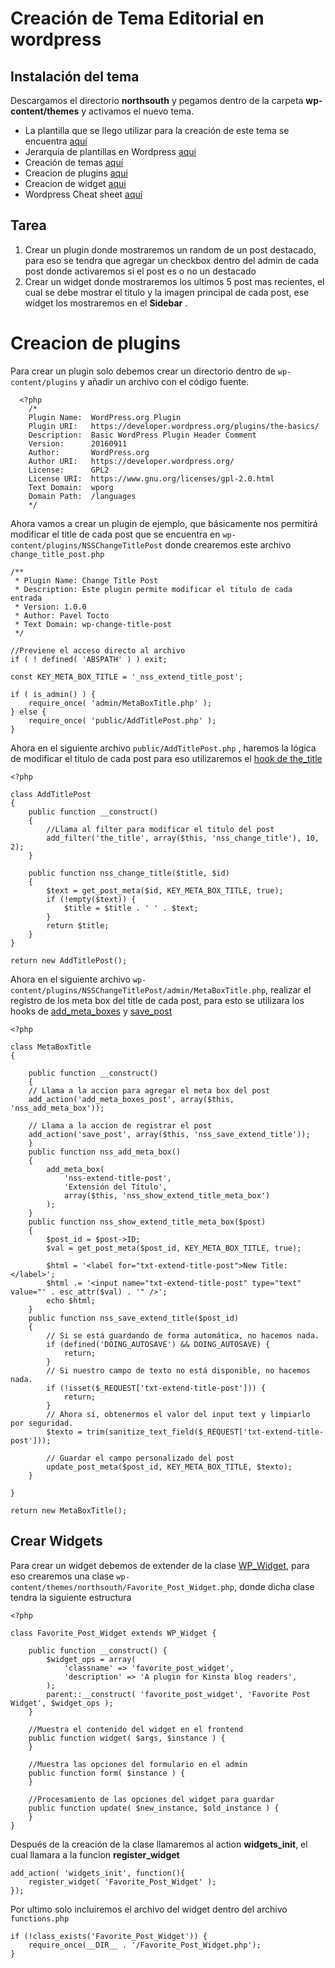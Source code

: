 # Creación de Tema Editorial en wordpress 

## Instalación del tema
Descargamos el directorio **northsouth** y pegamos dentro de la carpeta **wp-content/themes** y activamos el nuevo tema.

 - La plantilla que se llego utilizar para la creación de este tema se encuentra [aquí](https://html5up.net/editorial)
 - Jerarquía de plantillas en Wordpress [aqui](https://codex.wordpress.org/images/1/18/Template_Hierarchy.png)
 - Creación de temas [aquí](https://codex.wordpress.org/Theme_Development)
 - Creacion de plugins [aqui](https://developer.wordpress.org/plugins/intro/)
 - Creacion de widget [aqui](https://developer.wordpress.org/themes/functionality/widgets/) 
 - Wordpress Cheat sheet [aquí](https://drive.google.com/open?id=1sSqSSTh1jF5Yur0vnGKWDjamh7QkU1hF)
 
## Tarea

 1. Crear un plugin donde mostraremos un random de un post destacado, para eso se tendra que agregar un checkbox dentro del admin de cada post donde activaremos si el post es o no un destacado    
 2. Crear un widget donde mostraremos los ultimos 5 post mas recientes, el cual se debe mostrar el titulo y la imagen principal de cada post, ese widget los mostraremos en el **Sidebar** .

# Creacion de plugins
Para crear un plugin solo debemos crear un directorio dentro de `wp-content/plugins` y añadir un  archivo con el código fuente.


      <?php
        /*
        Plugin Name:  WordPress.org Plugin
        Plugin URI:   https://developer.wordpress.org/plugins/the-basics/
        Description:  Basic WordPress Plugin Header Comment
        Version:      20160911
        Author:       WordPress.org
        Author URI:   https://developer.wordpress.org/
        License:      GPL2
        License URI:  https://www.gnu.org/licenses/gpl-2.0.html
        Text Domain:  wporg
        Domain Path:  /languages
        */

Ahora vamos a crear un  plugin de ejemplo, que básicamente nos permitirá modificar el title de cada post que se encuentra en `wp-content/plugins/NSSChangeTitlePost` donde crearemos este archivo `change_title_post.php`

    /**
     * Plugin Name: Change Title Post
     * Description: Este plugin permite modificar el titulo de cada entrada
     * Version: 1.0.0
     * Author: Pavel Tocto
     * Text Domain: wp-change-title-post
     */
    
    //Previene el acceso directo al archivo
    if ( ! defined( 'ABSPATH' ) ) exit;
    
    const KEY_META_BOX_TITLE = '_nss_extend_title_post';
    
    if ( is_admin() ) {
        require_once( 'admin/MetaBoxTitle.php' );
    } else {
        require_once( 'public/AddTitlePost.php' );
    }
Ahora en el siguiente archivo `public/AddTitlePost.php` , haremos la  lógica de modificar el titulo de cada post para eso utilizaremos el [hook de the_title](https://codex.wordpress.org/Plugin_API/Filter_Reference/the_title) 

    <?php
    
    class AddTitlePost
    {
        public function __construct()
        {
            //Llama al filter para modificar el titulo del post
            add_filter('the_title', array($this, 'nss_change_title'), 10, 2);
        }
    
        public function nss_change_title($title, $id)
        {
            $text = get_post_meta($id, KEY_META_BOX_TITLE, true);
            if (!empty($text)) {
                $title = $title . ' ' . $text;
            }
            return $title;
        }
    }
    
    return new AddTitlePost();

Ahora en el siguiente archivo `wp-content/plugins/NSSChangeTitlePost/admin/MetaBoxTitle.php`, realizar el registro de los meta box del title de cada post, para esto se utilizara los hooks de [add_meta_boxes](https://codex.wordpress.org/Plugin_API/Action_Reference/add_meta_boxes) y [save_post](https://developer.wordpress.org/reference/hooks/save_post/)

    <?php
    
    class MetaBoxTitle
    {
    
        public function __construct()
        {
        // Llama a la accion para agregar el meta box del post
        add_action('add_meta_boxes_post', array($this, 'nss_add_meta_box'));

        // Llama a la accion de registrar el post
        add_action('save_post', array($this, 'nss_save_extend_title'));
        }
        public function nss_add_meta_box()
        {
            add_meta_box(
                'nss-extend-title-post',
                'Extensión del Título',
                array($this, 'nss_show_extend_title_meta_box')
            );
        }
        public function nss_show_extend_title_meta_box($post)
        {
            $post_id = $post->ID;
            $val = get_post_meta($post_id, KEY_META_BOX_TITLE, true);
    
            $html = '<label for="txt-extend-title-post">New Title:</label>';
            $html .= '<input name="txt-extend-title-post" type="text" value="' . esc_attr($val) . '" />';
            echo $html;
        }
        public function nss_save_extend_title($post_id)
        {
            // Si se está guardando de forma automática, no hacemos nada.
            if (defined('DOING_AUTOSAVE') && DOING_AUTOSAVE) {
                return;
            }
            // Si nuestro campo de texto no está disponible, no hacemos nada.
            if (!isset($_REQUEST['txt-extend-title-post'])) {
                return;
            }
            // Ahora sí, obtenermos el valor del input text y limpiarlo por seguridad.
            $texto = trim(sanitize_text_field($_REQUEST['txt-extend-title-post']));
    
            // Guardar el campo personalizado del post
            update_post_meta($post_id, KEY_META_BOX_TITLE, $texto);
        }
    
    }
    
    return new MetaBoxTitle();

## Crear Widgets

Para crear un widget debemos de extender de la clase [WP_Widget](https://developer.wordpress.org/reference/classes/wp_widget/), para eso crearemos una clase `wp-content/themes/northsouth/Favorite_Post_Widget.php`, donde dicha clase tendra la siguiente estructura 

    <?php
    
    class Favorite_Post_Widget extends WP_Widget {
    
        public function __construct() {
            $widget_ops = array(
                'classname' => 'favorite_post_widget',
                'description' => 'A plugin for Kinsta blog readers',
            );
            parent::__construct( 'favorite_post_widget', 'Favorite Post Widget', $widget_ops );
        }
        
        //Muestra el contenido del widget en el frontend
        public function widget( $args, $instance ) {
        }
        
        //Muestra las opciones del formulario en el admin
        public function form( $instance ) {
        }
        
        //Procesamiento de las opciones del widget para guardar
        public function update( $new_instance, $old_instance ) {
        }
    }

Después de la creación de la clase llamaremos al action **widgets_init**, el cual llamara a la funcion **register_widget**

    add_action( 'widgets_init', function(){
        register_widget( 'Favorite_Post_Widget' );
    });
Por ultimo solo incluiremos el archivo del widget dentro del archivo `functions.php`

    if (!class_exists('Favorite_Post_Widget')) {
        require_once(__DIR__ . '/Favorite_Post_Widget.php');
    }
